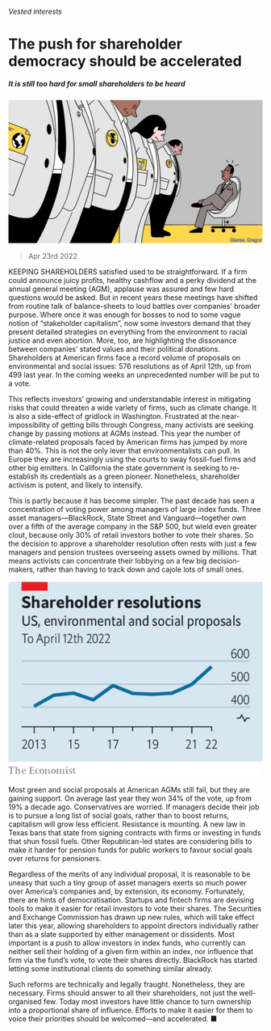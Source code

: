 ###### Vested interests

# The push for shareholder democracy should be accelerated 

##### It is still too hard for small shareholders to be heard 

![image](images/20220423_ldd003.jpg) 

> Apr 23rd 2022 

KEEPING SHAREHOLDERS satisfied used to be straightforward. If a firm could announce juicy profits, healthy cashflow and a perky dividend at the annual general meeting (AGM), applause was assured and few hard questions would be asked. But in recent years these meetings have shifted from routine talk of balance-sheets to loud battles over companies’ broader purpose. Where once it was enough for bosses to nod to some vague notion of “stakeholder capitalism”, now some investors demand that they present detailed strategies on everything from the environment to racial justice and even abortion. More, too, are highlighting the dissonance between companies’ stated values and their political donations. Shareholders at American firms face a record volume of proposals on environmental and social issues: 576 resolutions as of April 12th, up from 499 last year. In the coming weeks an unprecedented number will be put to a vote.

This reflects investors’ growing and understandable interest in mitigating risks that could threaten a wide variety of firms, such as climate change. It is also a side-effect of gridlock in Washington. Frustrated at the near-impossibility of getting bills through Congress, many activists are seeking change by passing motions at AGMs instead. This year the number of climate-related proposals faced by American firms has jumped by more than 40%. This is not the only lever that environmentalists can pull. In Europe they are increasingly using the courts to sway fossil-fuel firms and other big emitters. In California the state government is seeking to re-establish its credentials as a green pioneer. Nonetheless, shareholder activism is potent, and likely to intensify.


This is partly because it has become simpler. The past decade has seen a concentration of voting power among managers of large index funds. Three asset managers—BlackRock, State Street and Vanguard—together own over a fifth of the average company in the S&amp;P 500, but wield even greater clout, because only 30% of retail investors bother to vote their shares. So the decision to approve a shareholder resolution often rests with just a few managers and pension trustees overseeing assets owned by millions. That means activists can concentrate their lobbying on a few big decision-makers, rather than having to track down and cajole lots of small ones.

![image](images/20220423_LDC012.png) 


Most green and social proposals at American AGMs still fail, but they are gaining support. On average last year they won 34% of the vote, up from 19% a decade ago. Conservatives are worried. If managers decide their job is to pursue a long list of social goals, rather than to boost returns, capitalism will grow less efficient. Resistance is mounting. A new law in Texas bans that state from signing contracts with firms or investing in funds that shun fossil fuels. Other Republican-led states are considering bills to make it harder for pension funds for public workers to favour social goals over returns for pensioners.

Regardless of the merits of any individual proposal, it is reasonable to be uneasy that such a tiny group of asset managers exerts so much power over America’s companies and, by extension, its economy. Fortunately, there are hints of democratisation. Startups and fintech firms are devising tools to make it easier for retail investors to vote their shares. The Securities and Exchange Commission has drawn up new rules, which will take effect later this year, allowing shareholders to appoint directors individually rather than as a slate supported by either management or dissidents. Most important is a push to allow investors in index funds, who currently can neither sell their holding of a given firm within an index, nor influence that firm via the fund’s vote, to vote their shares directly. BlackRock has started letting some institutional clients do something similar already.

Such reforms are technically and legally fraught. Nonetheless, they are necessary. Firms should answer to all their shareholders, not just the well-organised few. Today most investors have little chance to turn ownership into a proportional share of influence. Efforts to make it easier for them to voice their priorities should be welcomed—and accelerated. ■

